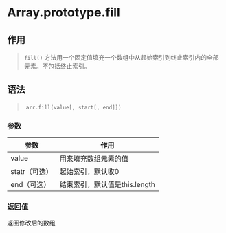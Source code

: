 #	Array.prototype.fill

##	作用

> `fill()` 方法用一个固定值填充一个数组中从起始索引到终止索引内的全部元素。不包括终止索引。

##	语法

> ​	`arr.fill(value[, start[, end]])`

###		参数

| 参数          | 作用                          |
| ------------- | ----------------------------- |
| value         | 用来填充数组元素的值          |
| statr（可选） | 起始索引，默认收0             |
| end（可选）   | 结束索引，默认值是this.length |



###	返回值



返回修改后的数组